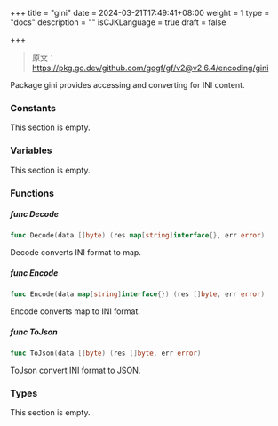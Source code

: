 +++
title = "gini"
date = 2024-03-21T17:49:41+08:00
weight = 1
type = "docs"
description = ""
isCJKLanguage = true
draft = false

+++

> 原文：https://pkg.go.dev/github.com/gogf/gf/v2@v2.6.4/encoding/gini

Package gini provides accessing and converting for INI content.

### Constants 

This section is empty.

### Variables 

This section is empty.

### Functions 

##### func Decode 

``` go
func Decode(data []byte) (res map[string]interface{}, err error)
```

Decode converts INI format to map.

##### func Encode 

``` go
func Encode(data map[string]interface{}) (res []byte, err error)
```

Encode converts map to INI format.

##### func ToJson 

``` go
func ToJson(data []byte) (res []byte, err error)
```

ToJson convert INI format to JSON.

### Types 

This section is empty.